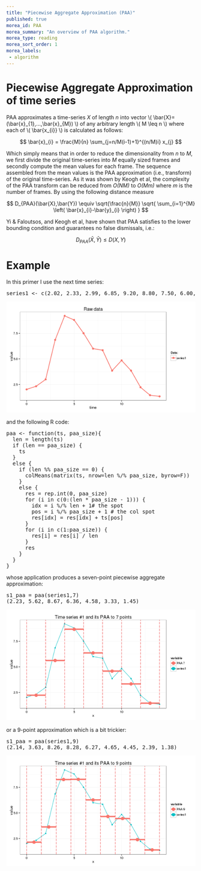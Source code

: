 ```yaml
---
title: "Piecewise Aggregate Approximation (PAA)"
published: true
morea_id: PAA
morea_summary: "An overview of PAA algorithm."
morea_type: reading
morea_sort_order: 1
morea_labels:
 - algorithm
---
```



# Piecewise Aggregate Approximation of time series

PAA approximates a time-series *X* of length *n* into vector \\( \bar{X}=(\bar{x}\_{1},...,\bar{x}\_{M}) \\) of any arbitrary length \\( M \leq n \\) where each of \\( \bar{x\_{i}} \\) is calculated as follows:

$$ \bar{x}_{i} = \frac{M}{n} \sum_{j=n/M(i-1)+1}^{(n/M)i} x_{j} $$

Which simply means that in order to reduce the dimensionality from *n* to *M*, we first divide the original time-series into *M* equally sized frames and secondly compute the mean values for each frame. The sequence assembled from the mean values is the PAA approximation (i.e., transform) of the original time-series. As it was shown by Keogh et al, the complexity of the PAA transform can be reduced from *O(NM)* to *O(Mm)* where *m* is the number of frames. By using the following distance measure

$$ D_{PAA}(\bar{X},\bar{Y}) \equiv \sqrt{\frac{n}{M}} \sqrt{ \sum_{i=1}^{M} \left( \bar{x}_{i}-\bar{y}_{i} \right) } $$

 Yi & Faloutsos, and Keogh et al, have shown that PAA satisfies to the lower bounding condition and guarantees no false dismissals, i.e.:
 
$$ D_{PAA}(\bar{X},\bar{Y}) \leq D(X,Y) $$

# Example

In this primer I use the next time series:

<pre>
series1 <- c(2.02, 2.33, 2.99, 6.85, 9.20, 8.80, 7.50, 6.00, 5.85, 3.85, 4.85, 3.85, 2.22, 1.45, 1.34)
</pre>

![](../assets/paa_raw.png)

and the following R code:

<pre>
paa <- function(ts, paa_size){
  len = length(ts)
  if (len == paa_size) {
    ts
  }
  else {
    if (len %% paa_size == 0) {
      colMeans(matrix(ts, nrow=len %/% paa_size, byrow=F))
    }
    else {
      res = rep.int(0, paa_size)
      for (i in c(0:(len * paa_size - 1))) {
        idx = i %/% len + 1# the spot
        pos = i %/% paa_size + 1 # the col spot
        res[idx] = res[idx] + ts[pos]
      }
      for (i in c(1:paa_size)) {
        res[i] = res[i] / len
      }
      res
    }
  }
}
</pre>

whose application produces a seven-point piecewise aggregate approximation:

<pre>
s1_paa = paa(series1,7)
(2.23, 5.62, 8.67, 6.36, 4.58, 3.33, 1.45)
</pre>

![](../assets/paa7.png)

or a 9-point approximation which is a bit trickier:

<pre>
s1_paa = paa(series1,9)
(2.14, 3.63, 8.26, 8.28, 6.27, 4.65, 4.45, 2.39, 1.38)
</pre>

![](../assets/paa9.png)